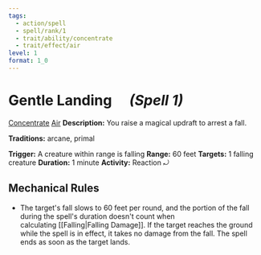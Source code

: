 ```yaml
---
tags:
  - action/spell
  - spell/rank/1
  - trait/ability/concentrate
  - trait/effect/air
level: 1
format: 1_0
---
```

# Gentle Landing [](#Actions "Reaction") &emsp;*(Spell 1)*

[Concentrate](Concentrate.md "Action & Ability Trait") [Air](Air.md "Effect Trait") 
**Description:** You raise a magical updraft to arrest a fall.

**Traditions:** arcane, primal 

**Trigger:** A creature within range is falling
**Range:** 60 feet
**Targets:** 1 falling creature
**Duration:** 1 minute
**Activity:** Reaction ⤾

## Mechanical Rules

- The target's fall slows to 60 feet per round, and the portion of the fall during the spell's duration doesn't count when calculating [[Falling|Falling Damage]]. If the target reaches the ground while the spell is in effect, it takes no damage from the fall. The spell ends as soon as the target lands.